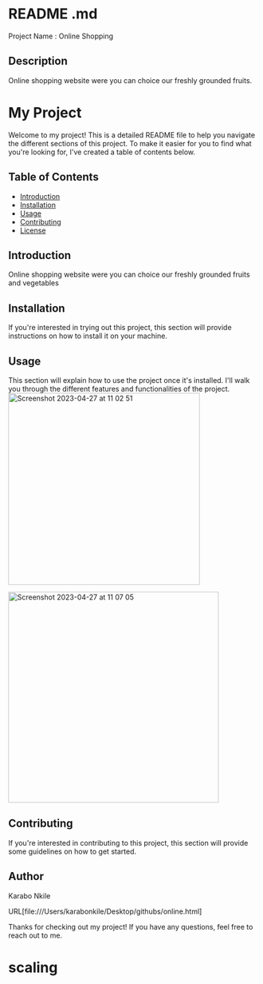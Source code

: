 # README .md

Project Name : Online Shopping 

## Description 

Online shopping website were you can choice our freshly grounded fruits. 

# My Project

Welcome to my project! This is a detailed README file to help you navigate the different sections of this project. To make it easier for you to find what you're looking for, I've created a table of contents below.

## Table of Contents

- [Introduction](#introduction)
- [Installation](#installation)
- [Usage](#usage)
- [Contributing](#contributing)
- [License](#license)

## Introduction
Online shopping website were you can choice our freshly grounded fruits and vegetables

## Installation
If you're interested in trying out this project, this section will provide instructions on how to install it on your machine.

## Usage
This section will explain how to use the project once it's installed. I'll walk you through the different features and functionalities of the project.
<img width="384" alt="Screenshot 2023-04-27 at 11 02 51" src="https://user-images.githubusercontent.com/122967373/236453220-c83e45b2-e16a-4583-9267-0b8b19864bba.png">

<img width="422" alt="Screenshot 2023-04-27 at 11 07 05" src="https://user-images.githubusercontent.com/122967373/236453309-c24ae687-fb4f-4136-9a56-76c68f51fa26.png">

## Contributing
If you're interested in contributing to this project, this section will provide some guidelines on how to get started.

## Author 
Karabo Nkile 

URL[file:///Users/karabonkile/Desktop/githubs/online.html]

Thanks for checking out my project! If you have any questions, feel free to reach out to me.
# scaling
